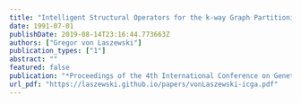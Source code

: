 ```yaml
---
title: "Intelligent Structural Operators for the k-way Graph Partitioning Problem"
date: 1991-07-01
publishDate: 2019-08-14T23:16:44.773663Z
authors: ["Gregor von Laszewski"]
publication_types: ["1"]
abstract: ""
featured: false
publication: "*Proceedings of the 4th International Conference on Genetic Algorithms*"
url_pdf: "https://laszewski.github.io/papers/vonLaszewski-icga.pdf"
---
```


